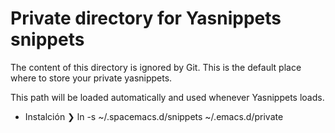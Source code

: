 # Private directory for Yasnippets snippets

The content of this directory is ignored by Git. This is the default place
where to store your private yasnippets.

This path will be loaded automatically and used whenever Yasnippets loads.
* Instalción
❯  ln -s ~/.spacemacs.d/snippets ~/.emacs.d/private
